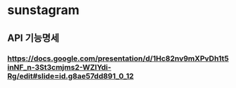 # sunstagram

## API 기능명세
### https://docs.google.com/presentation/d/1Hc82nv9mXPvDh1t5inNF_n-3St3cmjms2-WZIYdi-Rg/edit#slide=id.g8ae57dd891_0_12

